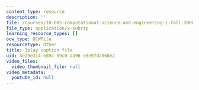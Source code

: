 ```yaml
---
content_type: resource
description: ''
file: /courses/18-085-computational-science-and-engineering-i-fall-2008/3e29e314e89c59c0aa96e8e97da968e2_zI9cSV3QKz0.vtt
file_type: application/x-subrip
learning_resource_types: []
ocw_type: OCWFile
resourcetype: Other
title: 3play caption file
uid: 3e29e314-e89c-59c0-aa96-e8e97da968e2
video_files:
  video_thumbnail_file: null
video_metadata:
  youtube_id: null
---
```

